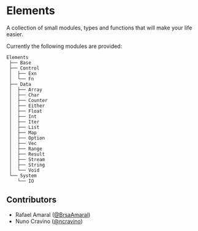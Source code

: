 # Elements

A collection of small modules, types and functions that will make your life easier.

Currently the following modules are provided:

```
Elements
 ├── Base
 ├── Control
 │  ├── Exn
 │  └── Fn
 ├── Data
 │  ├── Array
 │  ├── Char
 │  ├── Counter
 │  ├── Either
 │  ├── Float
 │  ├── Int
 │  ├── Iter
 │  ├── List
 │  ├── Map
 │  ├── Option
 │  ├── Vec
 │  ├── Range
 │  ├── Result
 │  ├── Stream
 │  ├── String
 │  └── Void
 └── System
    └── IO
```

## Contributors

- Rafael Amaral ([@BrsaAmaral](https://github.com/BrsaAmaral))
- Nuno Cravino ([@ncravino](https://github.com/ncravino))
